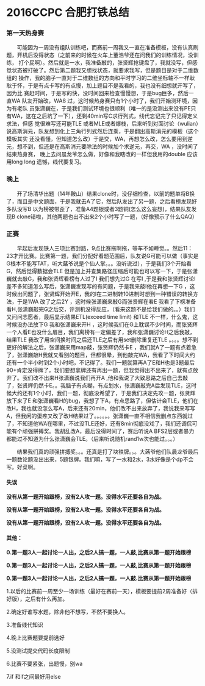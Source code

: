 # 2016CCPC 合肥打铁总结
### 第一天热身赛
&#160; &#160; &#160; &#160;可能因为一周没有组队训练吧，而赛前一周我又一直在准备模板，没有认真刷题，开机后没得状态（之前来的时候在火车上董浩爷还在问我们的训练情况，没训练，      打个屁啊）。然后就是一水，我准备敲的，张贤辉抢键盘了，我就没写，但感觉状态被打破了。然后第二题我又想找状态，就要求我写，但是题目是对于二维数组的     操作，我的脑子一直对于二维数组的方向和平时学习的二维坐标轴不一样耿耿于怀，于是有点卡写的有点慢，加上题目不是我看的，我也没有细想就开写了，因为比     赛赶时间，于是写的快，没时间回来检查慢慢想，于是bug巨多，然后一直WA 队友开始改，WA8 过，这时候热身赛只有1个小时了，我们开始测环境，因为有老队       员张潇巍在，于是我们测试环境也很顺利（唯一的是没测出来没有PE只有WA，这在之后坑了一下），还剩40min写C求行列式，线代忘记完了只记得定义求法，但感     觉很难写还可能TLE 或者MLE或者爆栈，后来听到对面讨论（wulian）说高斯消元，队友想到化上三角行列式然后连乘，于是翻出高斯消元的模板（这个模板其实       还没看懂，但知道怎么改）于是交，WA，再想怎么改，怎么要用到逆元，想不到，但还是在高斯消元要除法的时候加个求逆元，再交，WA ，没时间了结束热身赛，     晚上去问晨龙爷怎么做，好像和我瞎改的一样但我用的double 应该用long long  遗憾，线代要复习。
### 晚上
&#160; &#160; &#160; &#160;开了场清华出题（14年鞍山）结果clone时，没仔细检查，以前的题单将B换了，而且是中文题面，于是我就去A了它，然后队友出了另一题，之后看榜发现好多队没写B 以为榜被带歪了，准备A4题银或者3题铜(怎么这么妄想)，结果队友发现B clone错啦，其他两题也出不出来2个小时写了一题，（好像预示了什么QAQ）
### 正赛
&#160; &#160; &#160; &#160;早起后发现铁人三项比赛封路，9点比赛拖啊拖，等车不如睡觉。。然后11：23才开比赛。比赛第一题，我们分配好看题范围后，队友说G可能可以做（事实是G根本不能写TAT，听大蕗爷说是个仙人掌。。。没听说过），于是我们3个开始看G，然后觉得数据会TLE 但是加上并查集路径压缩后可能也可以写一下，于是张潇巍就去敲G，我和张贤辉看榜有人过了I 我们想先过G 在写I ,于是我和张贤辉讨论I 差不多知道怎么写后，张潇巍发现写的有问题，于是我来敲I他在再想一下G ，这时候出问题了，张贤辉开始开E，我的I在二进制转10进制时想到一种错误的转换方法，于是1WA 改了之后2Y ，这时候张潇巍来敲G而张贤辉在看E 我看了下榜准备看H,张潇巍敲完G之后交，评测机没得反应，（看来这题不是给我们做的。。）我们又问问志愿者，最后显示结果ETL(exceed time limit) 和TLE 不一样，什么鬼，这时候没办法放下G 我和张潇巍来开H ，这时候我们在G上耽误不少时间，而张贤辉一个人看E也没什么眉目，我们离榜有一定偏差了，我和张潇巍讨论H之后我敲，结果TLE 我改了用空间换时间之后还TLE之后有用set删除重复还TLE 。。。。想不到更好的解法之后，张潇巍来用map敲，张贤辉仍然卡E ，我们就A了一题有点着急了，张潇巍敲H我就又看别的题目，但都很晕，到他敲完WA，我看了下时间大约还有一个半小时到2个小时吧，不记得了。我们一题就算再A了E和H也是3题最后90+肯定没得牌了，我们要想拿牌还有再出一题，但我觉得出不出来了，就有点放弃了。我们改不出来H张潇巍说我们再开A ,他和我说了大致思路之后自己去敲了，张贤辉仍然卡E。。我脑子有点糊，有点划水，张潇巍敲完A后发现TLE，这时候大约还有1个小时，我们一题，彻底没希望了，于是我们决定先攻一题，张贤辉放下来了E 和张潇巍看H的bug，我想了下A，有点思路了，但估计会TLE，他们在改H，我也就没怎么写A，后来还有20min，他们改不出来放弃了，我说我来写写A，但我闲的蛋疼又改了改H结果过了。。。。。。张潇巍一直不相信我删点东西就过了，不知道他WA在哪里，不过没TLE还好，还有8min彻底没戏了，我们还调侃可能有个顽强拼搏奖。我胡乱改A，最后没得时间了，赛后听说A BFS2层或者暴力都能过不知道为什么张潇巍会TLE。（后来听说随机rand1w次也能过。。。）

&#160; &#160; &#160; &#160;结果我们真的顽强拼搏奖。。。还真是打了块铁牌。。。大蕗爷他们队晨龙爷最后一题数论题没出出来，5题银牌。我们嘛，写了一水和2水，3水好像是个dp不会写。好菜啊。

#### 失误
**没有从第一题开始跟榜，没有2人攻一题。没得水平还要各自为战。**

**没有从第一题开始跟榜，没有2人攻一题。没得水平还要各自为战。**

**没有从第一题开始跟榜，没有2人攻一题。没得水平还要各自为战。**
#### 其他：
**0.第一题3人一起讨论一人出，之后2人搞一题，一人敲,比赛从第一题开始跟榜**

**0.第一题3人一起讨论一人出，之后2人搞一题，一人敲,比赛从第一题开始跟榜**

**0.第一题3人一起讨论一人出，之后2人搞一题，一人敲.比赛从第一题开始跟榜**

1.以后的比赛前一周至少一场训练（最好在赛前一天），模板要提前2周准备好（排好版），之后有什么再加。

2.确定好谁写水题，除非他不想写，不然不要换人。

3.准备线代知识

4.晚上比赛题要提前选好

5.没测试提交代码长度限制

6.比赛不要紧张，出题慢，别wa

7.if 和if之间最好用else 

